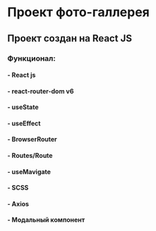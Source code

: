 # Проект фото-галлерея

## Проект создан на React JS

### Функционал:
#### - React js
####  - react-router-dom v6
####  - useState
####  - useEffect
####  - BrowserRouter
####  - Routes/Route
####  - useMavigate
####  - SCSS
####  - Axios
####  - Модальный компонент